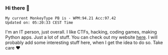 ### Hi there 👋
<!-- PB START -->
```
My current MonkeyType PB is - WPM:94.21 Acc:97.42
Updated on: 05:20:33 CEST Time
```
<!-- PB END -->
I'm an IT person, just overall. I like CTFs, hacking, coding games, making Python apps. Just a lot of stuff.
You can check out my website [here](https://skill3472.github.io/).
I will probably add some interesting stuff here, when I get the idea to do so. Take care ❤️
